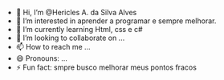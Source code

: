 - 👋 Hi, I’m @Hericles A. da Silva Alves
- 👀 I’m interested in aprender a programar e sempre melhorar.
- 🌱 I’m currently learning Html, css e c#
- 💞️ I’m looking to collaborate on ...
- 📫 How to reach me ...
- 😄 Pronouns: ...
- ⚡ Fun fact: smpre busco melhorar meus pontos fracos

<!---
Hericles-A/Hericles-A is a ✨ special ✨ repository because its `README.md` (this file) appears on your GitHub profile.
You can click the Preview link to take a look at your changes.
--->
